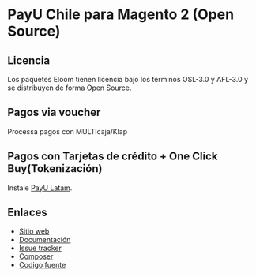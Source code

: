 # PayU Chile para Magento 2 (Open Source)

## Licencia

Los paquetes Eloom tienen licencia bajo los términos OSL-3.0 y AFL-3.0 y se distribuyen de forma Open Source.

## Pagos via voucher
Processa pagos con MULTIcaja/Klap

## Pagos con Tarjetas de crédito + One Click Buy(Tokenización)
Instale [PayU Latam](https://github.com/eloomdev/module-payu).

## Enlaces

* [Sitio web](https://www.eloom.dev/payu)
* [Documentación](https://docs.eloom.dev/payu)
* [Issue tracker](https://github.com/eloomdev/module-payu-cl/issues)
* [Composer](https://packagist.org/packages/eloom/module-payu-cl)
* [Codigo fuente](https://github.com/eloomdev/module-payu-cl)